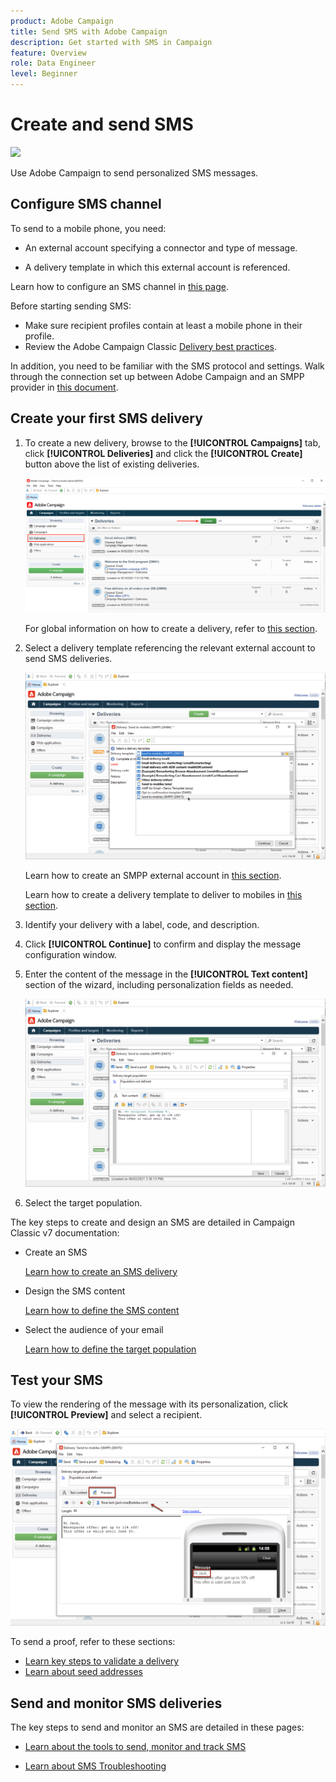 ```yaml
---
product: Adobe Campaign
title: Send SMS with Adobe Campaign
description: Get started with SMS in Campaign
feature: Overview
role: Data Engineer
level: Beginner
---
```

# Create and send SMS

![](assets/do-not-localize/common.svg)

Use Adobe Campaign to send personalized SMS messages.

## Configure SMS channel

To send to a mobile phone, you need:

* An external account specifying a connector and type of message.

* A delivery template in which this external account is referenced.

Learn how to configure an SMS channel in [this page](sms-set-up.md).

Before starting sending SMS:

* Make sure recipient profiles contain at least a mobile phone in their profile.
* Review the Adobe Campaign Classic [Delivery best practices](../delivery-best-practices.md).

In addition, you need to be familiar with the SMS protocol and settings. Walk through the connection set up between Adobe Campaign and an SMPP provider in [this document](sms-protocol.md).

## Create your first SMS delivery

1. To create a new delivery, browse to the **[!UICONTROL Campaigns]** tab, click **[!UICONTROL Deliveries]** and click the **[!UICONTROL Create]** button above the list of existing deliveries.

   ![](../assets/delivery_step_1.png)

   For global information on how to create a delivery, refer to [this section](../communication-channels.md).

1. Select a delivery template referencing the relevant external account to send SMS deliveries.

   ![](../assets/sms-template-list.png)
    
    Learn how to create an SMPP external account in [this section](sms-set-up.md#creating-an-smpp-external-account).

    Learn how to create a delivery template to deliver to mobiles in [this section](sms-set-up.md#changing-the-delivery-template).

1. Identify your delivery with a label, code, and description.

1. Click **[!UICONTROL Continue]** to confirm and display the message configuration window.

1. Enter the content of the message in the **[!UICONTROL Text content]** section of the wizard, including personalization fields as needed.

   ![](../assets/sms-content.png)

1. Select the target population.

The key steps to create and design an SMS are detailed in Campaign Classic v7 documentation:

* Create an SMS

    [Learn how to create an SMS delivery](sms-create.md)

* Design the SMS content

    [Learn how to define the SMS content](sms-create.md#defining-the-sms-content)

* Select the audience of your email

   [Learn how to define the target population](../steps-defining-the-target-population.md)

<!-- 
Steps to define an audience are detailed on [this page](../start/audiences.md).
-->

## Test your SMS

To view the rendering of the message with its personalization, click **[!UICONTROL Preview]** and select a recipient.

   ![](../assets/sms-preview.png)

To send a proof, refer to these sections:

* [Learn key steps to validate a delivery](../steps-validating-the-delivery.md)
* [Learn about seed addresses](../about-seed-addresses.md)

## Send and monitor SMS deliveries

The key steps to send and monitor an SMS are detailed in these pages:

* [Learn about the tools to send, monitor and track SMS](sms-send.md)

* [Learn about SMS Troubleshooting](troubleshooting-sms.md)
